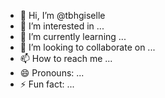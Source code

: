 - 👋 Hi, I’m @tbhgiselle
- 👀 I’m interested in ...
- 🌱 I’m currently learning ...
- 💞️ I’m looking to collaborate on ...
- 📫 How to reach me ...
- 😄 Pronouns: ...
- ⚡ Fun fact: ...

<!---
tbhgiselle/tbhgiselle is a ✨ special ✨ repository because its `README.md` (this file) appears on your GitHub profile.
You can click the Preview link to take a look at your changes.
--->
